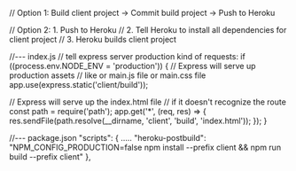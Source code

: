// Option 1: Build client project -> Commit build project -> Push to Heroku

// Option 2:  1. Push to Heroku 
//            2. Tell Heroku to install all dependencies for client project 
//            3. Heroku builds client project


//--- index.js
// tell express server production kind of requests: 
if ((process.env.NODE_ENV = 'production')) {
  // Express will serve up production assets
  // like or main.js file or main.css file
  app.use(express.static('client/build'));

  // Express will serve up the index.html file
  // if it doesn't recognize the route
  const path = require('path');
  app.get('*', (req, res) => {
    res.sendFile(path.resolve(__dirname, 'client', 'build', 'index.html'));
  });
}

//--- package.json
"scripts": {
  .....
  "heroku-postbuild": "NPM_CONFIG_PRODUCTION=false npm install --prefix client && npm run build --prefix client"
},